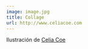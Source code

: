 ```yaml
---
image: image.jpg
title: Collage
url: http://www.celiacoe.com
---
```


Ilustración de [Celia Coe](http://www.celiacoe.com/)
